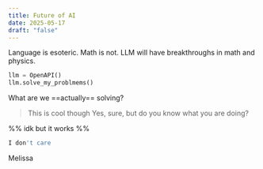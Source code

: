 ```yaml
---
title: Future of AI
date: 2025-05-17
draft: "false"
---
```

Language is esoteric. Math is not. LLM will have breakthroughs in math and physics. 

```python
llm = OpenAPI()
llm.solve_my_problmems()
```

What are we ==actually== solving?

> This is cool though
Yes, sure, but do you know what you are doing?

%% idk but it works %%
```bash
I don't care
```

Melissa